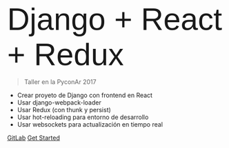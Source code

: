 <span style="font-family: 'Gruppo', sans-serif; font-size: 72px; text-decoration: uppercase;">
  Django + React + Redux
</span>

> Taller en la PyconAr 2017

- Crear proyeto de Django con frontend en React
- Usar django-webpack-loader
- Usar Redux (con thunk y persist)
- Usar hot-reloading para entorno de desarrollo
- Usar websockets para actualización en tiempo real

[GitLab](https://gitlab.com/FedeG/django-react-workshop)
[Get Started](#quick-start)
